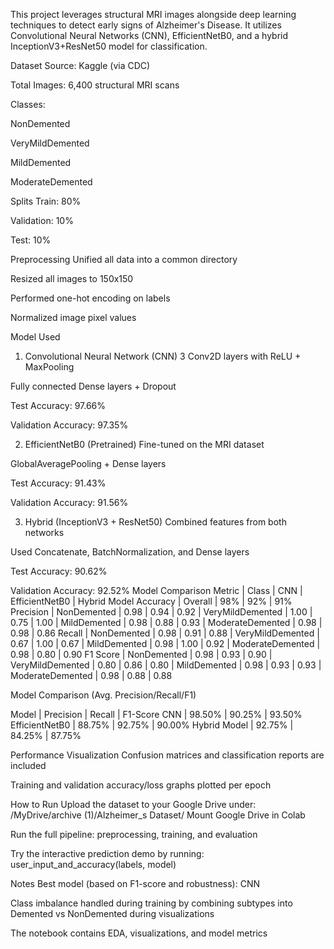 This project leverages structural MRI images alongside deep learning techniques to detect early signs of Alzheimer's Disease. It utilizes Convolutional Neural Networks (CNN), EfficientNetB0, and a hybrid InceptionV3+ResNet50 model for classification.

Dataset 
Source: Kaggle (via CDC)

Total Images: 6,400 structural MRI scans

Classes:

NonDemented

VeryMildDemented

MildDemented

ModerateDemented

Splits 
Train: 80%

Validation: 10%

Test: 10%

Preprocessing 
Unified all data into a common directory

Resized all images to 150x150

Performed one-hot encoding on labels

Normalized image pixel values

Model Used 
1. Convolutional Neural Network (CNN)
3 Conv2D layers with ReLU + MaxPooling

Fully connected Dense layers + Dropout

Test Accuracy: 97.66%

Validation Accuracy: 97.35%

2. EfficientNetB0 (Pretrained)
Fine-tuned on the MRI dataset

GlobalAveragePooling + Dense layers

Test Accuracy: 91.43%

Validation Accuracy: 91.56%

3. Hybrid (InceptionV3 + ResNet50)
Combined features from both networks

Used Concatenate, BatchNormalization, and Dense layers

Test Accuracy: 90.62%

Validation Accuracy: 92.52%
 Model Comparison
 Metric | Class | CNN | EfficientNetB0 | Hybrid Model
Accuracy | Overall | 98% | 92% | 91%
Precision | NonDemented | 0.98 | 0.94 | 0.92
 | VeryMildDemented | 1.00 | 0.75 | 1.00
 | MildDemented | 0.98 | 0.88 | 0.93
 | ModerateDemented | 0.98 | 0.98 | 0.86
Recall | NonDemented | 0.98 | 0.91 | 0.88
 | VeryMildDemented | 0.67 | 1.00 | 0.67
 | MildDemented | 0.98 | 1.00 | 0.92
 | ModerateDemented | 0.98 | 0.80 | 0.90
F1 Score | NonDemented | 0.98 | 0.93 | 0.90
 | VeryMildDemented | 0.80 | 0.86 | 0.80
 | MildDemented | 0.98 | 0.93 | 0.93
 | ModerateDemented | 0.98 | 0.88 | 0.88

 Model Comparison (Avg. Precision/Recall/F1)

 Model | Precision | Recall | F1-Score
CNN | 98.50% | 90.25% | 93.50%
EfficientNetB0 | 88.75% | 92.75% | 90.00%
Hybrid Model | 92.75% | 84.25% | 87.75%

Performance Visualization
Confusion matrices and classification reports are included

Training and validation accuracy/loss graphs plotted per epoch

 How to Run
Upload the dataset to your Google Drive under:
/MyDrive/archive (1)/Alzheimer_s Dataset/
Mount Google Drive in Colab

Run the full pipeline: preprocessing, training, and evaluation

Try the interactive prediction demo by running:
user_input_and_accuracy(labels, model)

Notes
Best model (based on F1-score and robustness): CNN

Class imbalance handled during training by combining subtypes into Demented vs NonDemented during visualizations

The notebook contains EDA, visualizations, and model metrics
